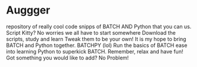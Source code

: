 # Auggger
repository of really cool code snipps of BATCH AND Python that you can us.  Script Kitty? No worries we all have to start somewhere Download the scripts, study and learn Tweak them to be your own!
It is my hope to bring BATCH and Python together. BATCHPY (lol) Run the basics of BATCH ease into learning Python to superkick BATCH.  Remember, relax and have fun! Got something you would like to add?  No Problem!  
